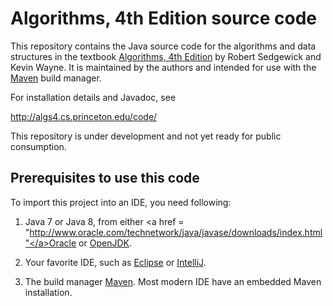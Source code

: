 Algorithms, 4th Edition source code
===================================

This repository contains the Java source code for the algorithms and data structures
in the textbook <a href = "http://amzn.to/13VNJi7">Algorithms, 4th Edition</a>
by Robert Sedgewick and Kevin Wayne. It is maintained by the authors and 
intended for use with the <a href = "https://maven.apache.org">Maven</a> build manager.

For installation details and Javadoc, see

http://algs4.cs.princeton.edu/code/

This repository is under development and not yet ready for public consumption.



Prerequisites to use this code
------------------------------

To import this project into an IDE, you need following:

1) Java 7 or Java 8, from either <a href = "http://www.oracle.com/technetwork/java/javase/downloads/index.html"</a>Oracle</a>
   or <a href = "http://openjdk.java.net/install/">OpenJDK</a>.

2) Your favorite IDE, such as <a href = "https://eclipse.org/downloads/">Eclipse</a>
   or <a href = "https://www.jetbrains.com/idea/">IntelliJ</a>.

3) The build manager <a href = "https://maven.apache.org/">Maven</a>.
   Most modern IDE have an embedded Maven installation.

